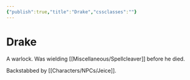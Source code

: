 ```yaml
---
{"publish":true,"title":"Drake","cssclasses":""}
---
```


# Drake

A warlock. Was wielding [[Miscellaneous/Spellcleaver]] before he died. 

Backstabbed by [[Characters/NPCs/Jeice]]. 